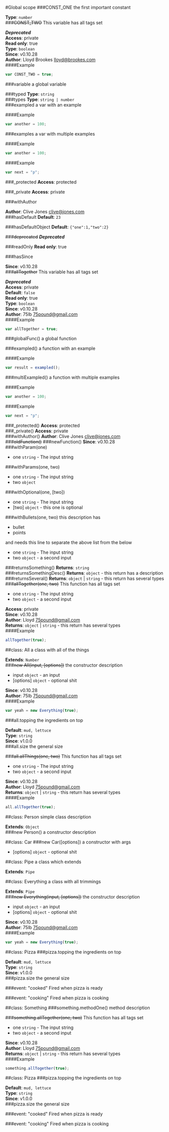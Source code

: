 #Global scope
<a name="CONST_ONE"></a>
###CONST_ONE
the first important constant

**Type**: `number`  
<a name="CONST_TWO"></a>
###~~CONST_TWO~~
This variable has all tags set

***Deprecated***  
**Access**: private  
**Read only**: true  
**Type**: `boolean`  
**Since**: v0.10.28  
**Author**: Lloyd Brookes <lloyd@brookes.com>  
####Example
```js
var CONST_TWO = true;
```
<a name="variable"></a>
###variable
a global variable

  
<a name="typed"></a>
###typed
**Type**: `string`  
<a name="types"></a>
###types
**Type**: `string | number`  
<a name="exampled"></a>
###exampled
a var with an example

  
####Example
```js
var another = 100;
```
<a name="examples"></a>
###examples
a var with multiple examples

  
####Example
```js
var another = 100;
```
####Example
```js
var next = "p";
```
<a name="_protected"></a>
###_protected
**Access**: protected  
  
<a name="_private"></a>
###_private
**Access**: private  
  
<a name="withAuthor"></a>
###withAuthor
  
**Author**: Clive Jones <clive@jones.com>  
<a name="hasDefault"></a>
###hasDefault
**Default**: `23`  
  
<a name="hasDefaultObject"></a>
###hasDefaultObject
**Default**: `{"one":1,"two":2}`  
  
<a name="deprecated"></a>
###~~deprecated~~
***Deprecated***  
  
<a name="readOnly"></a>
###readOnly
**Read only**: true  
  
<a name="hasSince"></a>
###hasSince
  
**Since**: v0.10.28  
<a name="allTogether"></a>
###~~allTogether~~
This variable has all tags set

***Deprecated***  
**Access**: private  
**Default**: `false`  
**Read only**: true  
**Type**: `boolean`  
**Since**: v0.10.28  
**Author**: 75lb <75pound@gmail.com>  
####Example
```js
var allTogether = true;
```
<a name="globalFunc"></a>
###globalFunc()
a global function

<a name="exampled"></a>
###exampled()
a function with an example

####Example
```js
var result = exampled();
```
<a name="multiExampled"></a>
###multiExampled()
a function with multiple examples

####Example
```js
var another = 100;
```
####Example
```js
var next = "p";
```
<a name="_protected"></a>
###_protected()
**Access**: protected  
<a name="_private"></a>
###_private()
**Access**: private  
<a name="withAuthor"></a>
###withAuthor()
**Author**: Clive Jones <clive@jones.com>  
<a name="oldFunction"></a>
###~~oldFunction()~~
<a name="newFunction"></a>
###newFunction()
**Since**: v0.10.28  
<a name="withParam"></a>
###withParam(one)

- one `string` - The input string

<a name="withParams"></a>
###withParams(one, two)

- one `string` - The input string
- two `object`

<a name="withOptional"></a>
###withOptional(one, [two])

- one `string` - The input string
- [two] `object` - this one is optional

<a name="withBullets"></a>
###withBullets(one, two)
this description has 

- bullet
- points

and needs this line to separate the above list from the below


- one `string` - The input string
- two `object` - a second input

<a name="returnsSomething"></a>
###returnsSomething()
**Returns**: `string`  
<a name="returnsSomethingDesc"></a>
###returnsSomethingDesc()
**Returns**: `object` - this return has a description  
<a name="returnsSeveral"></a>
###returnsSeveral()
**Returns**: `object` | `string` - this return has several types  
<a name="allTogether"></a>
###~~allTogether(one, two)~~
This function has all tags set


- one `string` - The input string
- two `object` - a second input

**Access**: private  
**Since**: v0.10.28  
**Author**: Lloyd <75pound@gmail.com>  
**Returns**: `object` | `string` - this return has several types  
####Example
```js
allTogether(true);
```
<a name="All"></a>

##class: All
a class with all of the things

**Extends**: `Number`  
<a name="All"></a>
###~~new All(input, [options])~~
the constructor description


- input `object` - an input
- [options] `object` - optional shit

**Since**: v0.10.28  
**Author**: 75lb <75pound@gmail.com>  
####Example
```js
var yeah = new Everything(true);
```
<a name="All#topping"></a>
###all.topping
the ingredients on top

**Default**: `mud, lettuce`  
**Type**: `string`  
**Since**: v1.0.0  
<a name="All#size"></a>
###all.size
the general size

  
<a name="All#allThings"></a>
###~~all.allThings(one, two)~~
This function has all tags set


- one `string` - The input string
- two `object` - a second input

**Since**: v0.10.28  
**Author**: Lloyd <75pound@gmail.com>  
**Returns**: `object` | `string` - this return has several types  
####Example
```js
all.allTogether(true);
```
<a name="Person"></a>

##class: Person
simple class description

**Extends**: `Object`  
<a name="Person"></a>
###new Person()
a constructor description

<a name="Car"></a>

##class: Car
<a name="Car"></a>
###new Car([options])
a constructor with args


- [options] `object` - optional shit

<a name="Pipe"></a>

##class: Pipe
a class which extends

**Extends**: `Pipe`  
<a name="Everything"></a>

##class: Everything
a class with all trimmings

**Extends**: `Pipe`  
<a name="Everything"></a>
###~~new Everything(input, [options])~~
the constructor description


- input `object` - an input
- [options] `object` - optional shit

**Since**: v0.10.28  
**Author**: 75lb <75pound@gmail.com>  
####Example
```js
var yeah = new Everything(true);
```
<a name="Pizza"></a>

##class: Pizza
<a name="Pizza#topping"></a>
###pizza.topping
the ingredients on top

**Default**: `mud, lettuce`  
**Type**: `string`  
**Since**: v1.0.0  
<a name="Pizza#size"></a>
###pizza.size
the general size

  
###event: "cooked"
Fired when pizza is ready

###event: "cooking"
Fired when pizza is cooking

<a name="Something"></a>

##class: Something
<a name="Something#methodOne"></a>
###something.methodOne()
method description

<a name="Something#allTogether"></a>
###~~something.allTogether(one, two)~~
This function has all tags set


- one `string` - The input string
- two `object` - a second input

**Since**: v0.10.28  
**Author**: Lloyd <75pound@gmail.com>  
**Returns**: `object` | `string` - this return has several types  
####Example
```js
something.allTogether(true);
```
<a name="Pizza"></a>

##class: Pizza
<a name="Pizza#topping"></a>
###pizza.topping
the ingredients on top

**Default**: `mud, lettuce`  
**Type**: `string`  
**Since**: v1.0.0  
<a name="Pizza#size"></a>
###pizza.size
the general size

  
###event: "cooked"
Fired when pizza is ready

###event: "cooking"
Fired when pizza is cooking

